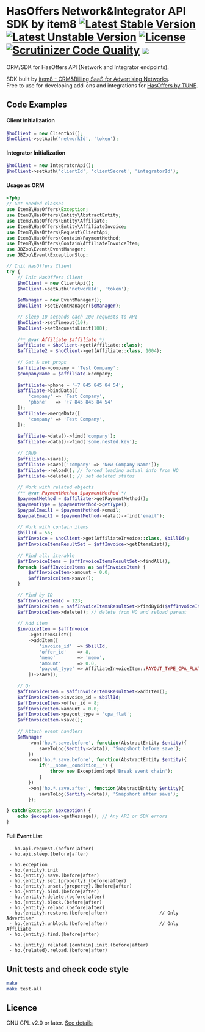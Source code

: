 # HasOffers Network&Integrator API SDK by item8    [![Latest Stable Version](https://poser.pugx.org/item8/hasoffers-sdk/v/stable)](https://packagist.org/packages/item8/hasoffers-sdk)    [![Latest Unstable Version](https://poser.pugx.org/item8/hasoffers-sdk/v/unstable)](https://packagist.org/packages/item8/hasoffers-sdk)    [![License](https://poser.pugx.org/item8/hasoffers-sdk/license)](https://packagist.org/packages/item8/hasoffers-sdk)    [![Scrutinizer Code Quality](https://scrutinizer-ci.com/g/item8/hasoffers-sdk/badges/quality-score.png?b=master)](https://scrutinizer-ci.com/g/item8/hasoffers-sdk/?branch=master) <img src="https://ci.item8.io/app/rest/builds/buildType:Others_HasOffersSdk/statusIcon" />

ORM/SDK for HasOffers API (Network and Integrator endpoints).  
  
SDK built by [item8 - CRM&Billing SaaS for Advertising Networks](https://item8.io "item8 CRM&Billing").  
Free to use for developing add-ons and integrations for [HasOffers by TUNE](https://www.hasoffers.com "HasOffers").  

## Code Examples

#### Client Initialization
```php
$hoClient = new ClientApi();
$hoClient->setAuth('networkId', 'token');
```

#### Integrator Initialization
```php
$hoClient = new IntegratorApi();
$hoClient->setAuth('clientId', 'clientSecret', 'integratorId');
```

#### Usage as ORM

```php
<?php
// Get needed classes
use Item8\HasOffers\Exception;
use Item8\HasOffers\Entity\AbstractEntity;
use Item8\HasOffers\Entity\Affiliate;
use Item8\HasOffers\Entity\AffiliateInvoice;
use Item8\HasOffers\Request\ClientApi;
use Item8\HasOffers\Contain\PaymentMethod;
use Item8\HasOffers\Contain\AffiliateInvoiceItem;
use JBZoo\Event\EventManager;
use JBZoo\Event\ExceptionStop;

// Init HasOffers Client
try {
    // Init HasOffers Client
    $hoClient = new ClientApi();
    $hoClient->setAuth('networkId', 'token');
    
    $eManager = new EventManager();
    $hoClient->setEventManager($eManager);

    // Sleep 10 seconds each 100 requests to API
    $hoClient->setTimeout(10);
    $hoClient->setRequestsLimit(100);
    
    /** @var Affiliate $affiliate */
    $affiliate = $hoClient->get(Affiliate::class);
    $affiliate2 = $hoClient->get(Affiliate::class, 1004);
    
    // Get & set props
    $affiliate->company = 'Test Company';
    $companyName = $affiliate->company;
    
    $affiliate->phone = '+7 845 845 84 54';
    $affiliate->bindData([
        'company' => 'Test Company',
        'phone'   => '+7 845 845 84 54'
    ]);
    $affiliate->mergeData([
        'company' => 'Test Company',
    ]);
    
    $affiliate->data()->find('company');
    $affiliate->data()->find('some.nested.key');
    
    // CRUD
    $affiliate->save();
    $affiliate->save(['company' => 'New Company Name']);
    $affiliate->reload(); // forced loading actual info from HO
    $affiliate->delete(); // set deleted status
    
    // Work with related objects
    /** @var PaymentMethod $paymentMethod */
    $paymentMethod = $affiliate->getPaymentMethod();
    $paymentType = $paymentMethod->getType(); 
    $paypalEmail1 = $paymentMethod->email; 
    $paypalEmail2 = $paymentMethod->data()->find('email');
    
    // Work with contain items
    $billId = 56;
    $affInvoice = $hoClient->get(AffiliateInvoice::class, $billId);
    $affInvoiceItemsResultSet = $affInvoice->getItemsList();
    
    // Find all: iterable
    $affInvoiceItems = $affInvoiceItemsResultSet->findAll();
    foreach ($affInvoiceItems as $affInvoiceItem) {
        $affInvoiceItem->amount = 0.0;
        $affInvoiceItem->save();
    }

    // Find by ID
    $affInvoiceItemId = 123;
    $affInvoiceItem = $affInvoiceItemsResultSet->findById($affInvoiceItemId);
    $affInvoiceItem->delete(); // delete from HO and reload parent
    
    // Add item
    $invoiceItem = $affInvoice
        ->getItemsList()
        ->addItem([
            'invoice_id'  => $billId,
            'offer_id'    => 8,
            'memo'        => 'memo',
            'amount'      => 0.0,
            'payout_type' => AffiliateInvoiceItem::PAYOUT_TYPE_CPA_FLAT
        ])->save();
    
    // Or
    $affInvoiceItem = $affInvoiceItemsResultSet->addItem();
    $affInvoiceItem->invoice_id = $billId;
    $affInvoiceItem->offer_id = 8;
    $affInvoiceItem->amount = 0.0;
    $affInvoiceItem->payout_type = 'cpa_flat';
    $affInvoiceItem->save();
    
    // Attach event handlers
    $eManager
        ->on('ho.*.save.before', function(AbstractEntity $entity){
            saveToLog($entity->data(), 'Snapshort before save');
        })
        ->on('ho.*.save.before', function(AbstractEntity $entity){
            if('__some__condition__') {
                throw new ExceptionStop('Break event chain');
            }
        })
        ->on('ho.*.save.after', function(AbstractEntity $entity){
            saveToLog($entity->data(), 'Snapshort after save');
        });

} catch(Exception $exception) {
    echo $exception->getMessage(); // Any API or SDK errors
}
```

#### Full Event List
```
 - ho.api.request.(before|after)
 - ho.api.sleep.(before|after)
 
 - ho.exception
 - ho.{entity}.init
 - ho.{entity}.save.(before|after)
 - ho.{entity}.set.{property}.(before|after)
 - ho.{entity}.unset.{property}.(before|after)
 - ho.{entity}.bind.(before|after)
 - ho.{entity}.delete.(before|after)
 - ho.{entity}.block.(before|after)
 - ho.{entity}.reload.(before|after)
 - ho.{entity}.restore.(before|after)                   // Only Advertiser 
 - ho.{entity}.unblock.(before|after)                   // Only Affiliate
 - ho.{entity}.find.(before|after)

 - ho.{entity}.related.{contain}.init.(before|after)
 - ho.{related}.reload.(before|after)
```

## Unit tests and check code style
```sh
make
make test-all
```

## Licence
GNU GPL v2.0 or later. [See details](https://github.com/item8/hasoffers-sdk/blob/master/LICENSE.md)
